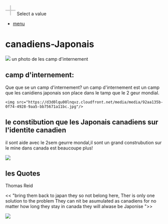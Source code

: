 <doctype html>
  <head>
   <meta charset="UTF-8">
   <link href="css.css" rel="stylesheet">
   <link href="JavaScript.js" rel="javaScript">
  </head>
  <body>
<div class="container">
<svg version="1.1" class="close" xmlns="http://www.w3.org/2000/svg" xmlns:xlink="http://www.w3.org/1999/xlink" x="0px" y="0px" width="32px"
     viewBox="0 0 42 42" enable-background="new 0 0 42 42" xml:space="preserve">

<path class="path one" fill="#cbcbcb" d="M42,21L42,21c0,1.1-0.9,2-2,2H2c-1.1,0-2-0.9-2-2v0c0-1.1,0.9-2,2-2H40C41.1,19,42,19.9,42,21z" cx="0" cy="0" />
<path class="path two" fill="#cbcbcb" d="M21,42L21,42c-1.1,0-2-0.9-2-2V2c0-1.1,0.9-2,2-2h0c1.1,0,2,0.9,2,2V40C23,41.1,22.1,42,21,42z" cx="10" cy="10" />
</svg>
<span>Select a value</span>
<ul class="list">
  <li><a href="#">menu</a></li>
</ul>  




# canadiens-Japonais
<img src="https://d3d0lqu00lnqvz.cloudfront.net/media/media/92aa135b-0f74-4928-9aa5-bb75671a11bc.jpg"/> 
un photo de les camp d'internement









## camp d'internement:
 
 
 
 
 
 Que que se un camp d'internement?
   un camp d'internement est un camp que les canidiens japonais son place dans 
    le tamp que le 2 geur mondial.
    
    
    
    <img src="https://d3d0lqu00lnqvz.cloudfront.net/media/media/92aa135b-0f74-4928-9aa5-bb75671a11bc.jpg"/> 







## le constibution que les Japonais canadiens sur l'identite canadien




il sont aide avec le 2sem geurre mondal,il sont un grand construbution sur le mine dans canada est beaucoupe plus!




<img src="https://tce-live2.s3.amazonaws.com/media/media/c61c85b5-d92f-44a0-8602-7e2c38458873.jpg"/>



## les Quotes 






Thomas Reid 



<< "bring them back to japan they so not belong here, Ther is only one solution to the problem They can nit be asumulated as canadiens for no matter how long they stay in canada they will alwase be Japonise ">>






<img src="https://image.slidesharecdn.com/japrelocation-141126142014-conversion-gate01/95/japanese-relocation-in-canada-3-638.jpg?cb=1417011693https://image.slidesharecdn.com/japrelocation-141126142014-conversion-gate01/95/japanese-relocation-in-canada-3-638.jpg?cb=1417011693"/> 
  
  
 </div> 
  </body>
  </html>
